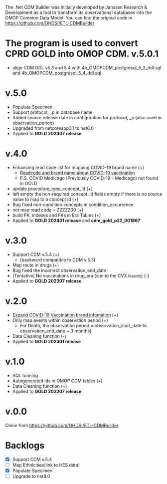 The .Net CDM Builder was initially developed by Janssen Research & Development as a tool to transform its observational databases into the OMOP Common Data Model.
You can find the original code in https://github.com/OHDSI/ETL-CDMBuilder

The program is used to convert CPRD GOLD into OMOP CDM. 
v.5.0.1
=============
* align CDM DDL v5.3 and 5.4 with 4b_OMOPCDM_postgresql_5_3_ddl.sql and 4b_OMOPCDM_postgresql_5_4_ddl.sql

v.5.0
=============
* Populate Specimen
* Support protocol, _p in database name
* Added source release date in configuration for protocol, _p (also used in observation_period)
* Upgraded from netcoreapp3.1 to net6.0
* Applied to **GOLD 202407 release**

v.4.0
=============
* Enhancing read code list for mapping COVID-19 brand name (+)
    - [Readcode and brand name about COVID-19 vaccination](https://help.cegedim-healthcare.co.uk/Coronavirus_guidance/Content/Coronavirus_Guidance/Vaccinations.htm)
    - P.S. COVID Medicago (Previously COVID-19 – Medicago) not found in GOLD
* update procedure_type_concept_id (+)
* left empty the non-required concept_id fields empty if there is no source value to map to a concept id (+)
* Bug fixed non-condition concepts in condition_occurrence
* not map read code = ZZZZZ00 (+)
* build PK, indexes and FKs in Era Tables (+)
* Applied to **GOLD 202401 release** and **cdm_gold_p22_001867**

v.3.0
=============
* Support CDM v.5.4 (+)
    - (backward compatible to CDM v.5.3)
* Map route in drugs (+)
* Bug fixed the incorrect observation_end_date
* [Tentative] No vaccinations in drug_era (sue to the CVX issues) (-)
* Applied to **GOLD 202307 release**
  
v.2.0
=============
* [Expand COVID-19 Vaccination brand infomation](https://cprd.com/sites/default/files/2022-03/SARS-CoV-2%20counts%20Feb2022.pdf) (+)
* Only map events within observation period (+)
    - For Death, the observation period = observation_start_date to observation_end_date + 3 months)
* Data Cleaning function (-)
* Applied to **GOLD 202301 release**

v.1.0
=============
* SQL tunning
* Autogenerated ids in OMOP CDM tables (+)
* Data Cleaning function (+)
* Applied to **GOLD 202207 release**

v.0.0
=============
Clone from https://github.com/OHDSI/ETL-CDMBuilder

Backlogs
=============
- [x] Support CDM v.5.4
- [ ] Map Ethnicities(link to HES data)
- [x] Populate Specimen 
- [ ] Upgrade to net8.0
